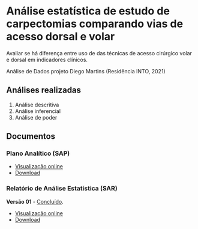 # Análise estatística de estudo de carpectomias comparando vias de acesso dorsal e volar

Avaliar se há diferença entre uso de das técnicas de acesso cirúrgico volar e dorsal em indicadores clínicos.

Análise de Dados projeto Diego Martins (Residência INTO, 2021)

## Análises realizadas

1. Análise descritiva
2. Análise inferencial
3. Análise de poder
<!-- 3. Modelagem -->

## Documentos

### Plano Analítico (SAP)

- [Visualização online][sapviz-v01]
- [Download][sappdf-v01]

[proj-desc]: https://github.com/philsf-biostat/SAR-2020-001-DM/projects/aaa
[proj-inf]: https://github.com/philsf-biostat/SAR-2020-001-DM/projects/bbb
[proj-mod]: https://github.com/philsf-biostat/SAR-2020-001-DM/projects/ccc
[sapviz-v01]: report/SAP-2020-001-DM-v01.md
[sappdf-v01]: report/SAP-2020-001-DM-v01.pdf?raw=true

### Relatório de Análise Estatística (SAR)

<!-- [Ver as etapas desta análise][releases]. -->

<!-- **Versão 02** - [Em elaboração][milestone-v02]. -->

<!-- [Planejamento][v02-project]. -->

<!-- - [Visualização online][reportviz-v02] -->
<!-- - Download -->
<!-- - [Download][pdf-v02] -->

**Versão 01** - [Concluído][milestone-v01].

- [Visualização online][reportviz-v01]
- [Download][pdf-v01]
<!-- - Download -->


[releases]: https://github.com/philsf-biostat/SAR-2020-001-DM/releases/
[milestone-v01]: https://github.com/philsf-biostat/SAR-2020-001-DM/milestone/2
[reportviz-v01]: report/SAR-2020-001-DM-v01.md
[docx-v01]: report/SAR-2020-001-DM-v01.docx?raw=true
[pdf-v01]: report/SAR-2020-001-DM-v01.pdf?raw=true
[v01-project]: https://github.com/philsf-biostat/SAR-2020-001-DM/projects/1

[milestone-v02]: https://github.com/philsf-biostat/SAR-2020-001-DM/milestone/mmm02
[reportviz-v02]: report/SAR-2020-001-DM-v02.md
[docx-v02]: report/SAR-2020-001-DM-v02.docx?raw=true
[pdf-v02]: report/SAR-2020-001-DM-v02.pdf?raw=true
[v02-project]: https://github.com/philsf-biostat/SAR-2020-001-DM/projects/ppp02
